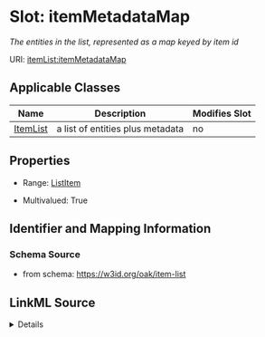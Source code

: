 # Slot: itemMetadataMap


_The entities in the list, represented as a map keyed by item id_



URI: [itemList:itemMetadataMap](https://w3id.org/linkml/item-list/itemMetadataMap)



<!-- no inheritance hierarchy -->




## Applicable Classes

| Name | Description | Modifies Slot |
| --- | --- | --- |
[ItemList](ItemList.md) | a list of entities plus metadata |  no  |







## Properties

* Range: [ListItem](ListItem.md)

* Multivalued: True





## Identifier and Mapping Information







### Schema Source


* from schema: https://w3id.org/oak/item-list




## LinkML Source

<details>
```yaml
name: itemMetadataMap
description: The entities in the list, represented as a map keyed by item id
from_schema: https://w3id.org/oak/item-list
rank: 1000
multivalued: true
alias: itemMetadataMap
owner: ItemList
domain_of:
- ItemList
range: ListItem
inlined: true

```
</details>